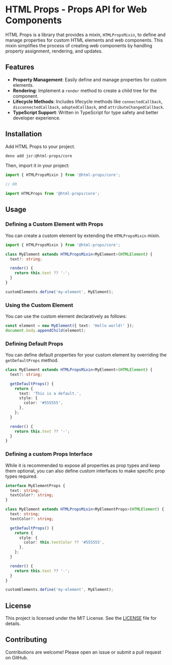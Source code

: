 # HTML Props - Props API for Web Components

HTML Props is a library that provides a mixin, `HTMLPropsMixin`, to define and
manage properties for custom HTML elements and web components. This mixin
simplifies the process of creating web components by handling property
assignment, rendering, and updates.

## Features

- **Property Management**: Easily define and manage properties for custom
  elements.
- **Rendering**: Implement a `render` method to create a child tree for the
  component.
- **Lifecycle Methods**: Includes lifecycle methods like `connectedCallback`,
  `disconnectedCallback`, `adoptedCallback`, and `attributeChangedCallback`.
- **TypeScript Support**: Written in TypeScript for type safety and better
  developer experience.

## Installation

Add HTML Props to your project.

```sh
deno add jsr:@html-props/core
```

Then, import it in your project:

```ts
import { HTMLPropsMixin } from '@html-props/core';

// OR

import HTMLProps from '@html-props/core';
```

## Usage

### Defining a Custom Element with Props

You can create a custom element by extending the `HTMLPropsMixin` mixin.

```ts
import { HTMLPropsMixin } from '@html-props/core';

class MyElement extends HTMLPropsMixin<MyElement>(HTMLElement) {
  text?: string;

  render() {
    return this.text ?? '-';
  }
}

customElements.define('my-element', MyElement);
```

### Using the Custom Element

You can use the custom element declaratively as follows:

```ts
const element = new MyElement({ text: 'Hello world!' });
document.body.appendChild(element);
```

### Defining Default Props

You can define default properties for your custom element by overriding the
`getDefaultProps` method.

```ts
class MyElement extends HTMLPropsMixin<MyElement>(HTMLElement) {
  text?: string;

  getDefaultProps() {
    return {
      text: 'This is a default.',
      style: {
        color: '#555555',
      },
    };
  }

  render() {
    return this.text ?? '-';
  }
}
```

### Defining a custom Props Interface

While it is recommended to expose all properties as prop types and keep them
optional, you can also define custom interfaces to make specific prop types
required.

```ts
interface MyElementProps {
  text: string;
  textColor?: string;
}

class MyElement extends HTMLPropsMixin<MyElementProps>(HTMLElement) {
  text: string;
  textColor?: string;

  getDefaultProps() {
    return {
      style: {
        color: this.textColor ?? '#555555',
      },
    };
  }

  render() {
    return this.text ?? '-';
  }
}

customElements.define('my-element', MyElement);
```

## License

This project is licensed under the MIT License. See the [LICENSE](LICENSE) file
for details.

## Contributing

Contributions are welcome! Please open an issue or submit a pull request on
GitHub.
